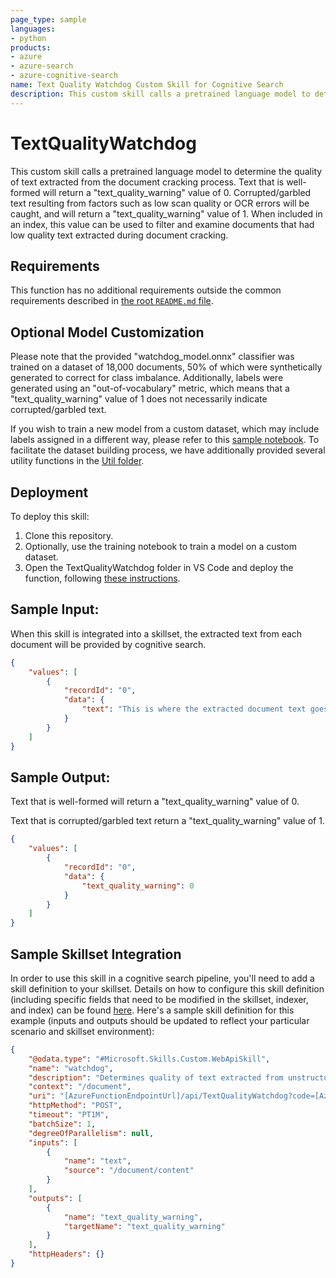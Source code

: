 ```yaml
---
page_type: sample
languages:
- python
products:
- azure
- azure-search
- azure-cognitive-search
name: Text Quality Watchdog Custom Skill for Cognitive Search
description: This custom skill calls a pretrained language model to determine the quality of text extracted from the document cracking process.
---
```


# TextQualityWatchdog

This custom skill calls a pretrained language model to determine the quality of text extracted from the document cracking process.
Text that is well-formed will return a "text_quality_warning" value of 0.
Corrupted/garbled text resulting from factors such as low scan quality or OCR errors will be caught, and will return a "text_quality_warning" value of 1.
When included in an index, this value can be used to filter and examine documents that had low quality text extracted during document cracking.

## Requirements

This function has no additional requirements outside the common requirements described in [the root `README.md` file](../../README.md).

## Optional Model Customization

Please note that the provided "watchdog_model.onnx" classifier was trained on a dataset of 18,000 documents, 50% of which were synthetically generated to correct for class imbalance.
Additionally, labels were generated using an "out-of-vocabulary" metric, which means that a "text_quality_warning" value of 1 does not necessarily indicate corrupted/garbled text.

If you wish to train a new model from a custom dataset, which may include labels assigned in a different way,
please refer to this [sample notebook](./Model/TrainWatchdogModel.ipynb).
To facilitate the dataset building process, we have additionally provided several utility functions in the [Util folder](Util).

## Deployment

To deploy this skill:
1. Clone this repository.
2. Optionally, use the training notebook to train a model on a custom dataset.
3. Open the TextQualityWatchdog folder in VS Code and deploy the function, following [these instructions](https://docs.microsoft.com/en-us/azure/azure-functions/functions-develop-vs-code?tabs=python).

## Sample Input:

When this skill is integrated into a skillset, the extracted text from each document will be provided by cognitive search.

```json
{
    "values": [
        {
            "recordId": "0",
            "data": {
                "text": "This is where the extracted document text goes."
            }
        }
    ]
}
```

## Sample Output:

Text that is well-formed will return a "text_quality_warning" value of 0.

Text that is corrupted/garbled text return a "text_quality_warning" value of 1.

```json
{
    "values": [
        {
            "recordId": "0",
            "data": {
                "text_quality_warning": 0
            }
        }
    ]
}
```

## Sample Skillset Integration

In order to use this skill in a cognitive search pipeline, you'll need to add a skill definition to your skillset.
Details on how to configure this skill definition (including specific fields that need to be modified in the skillset, indexer, and index) can be found [here](https://docs.microsoft.com/en-us/azure/search/cognitive-search-defining-skillset).
Here's a sample skill definition for this example (inputs and outputs should be updated to reflect your particular scenario and skillset environment):

```json
{
    "@odata.type": "#Microsoft.Skills.Custom.WebApiSkill",
    "name": "watchdog",
    "description": "Determines quality of text extracted from unstructured documents.",
    "context": "/document",
    "uri": "[AzureFunctionEndpointUrl]/api/TextQualityWatchdog?code=[AzureFunctionDefaultHostKey]",
    "httpMethod": "POST",
    "timeout": "PT1M",
    "batchSize": 1,
    "degreeOfParallelism": null,
    "inputs": [
        {
            "name": "text",
            "source": "/document/content"
        }
    ],
    "outputs": [
        {
            "name": "text_quality_warning",
            "targetName": "text_quality_warning"
        }
    ],
    "httpHeaders": {}
}
```
